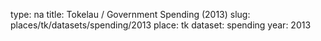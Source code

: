 type: na
title: Tokelau / Government Spending (2013)
slug: places/tk/datasets/spending/2013
place: tk
dataset: spending
year: 2013
